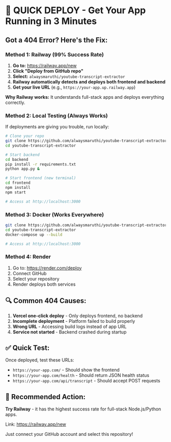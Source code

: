 # 🚀 QUICK DEPLOY - Get Your App Running in 3 Minutes

## Got a 404 Error? Here's the Fix:

### **Method 1: Railway (99% Success Rate)**

1. **Go to:** https://railway.app/new
2. **Click "Deploy from GitHub repo"**
3. **Select:** `alwaysmaruthi/youtube-transcript-extractor`
4. **Railway automatically detects and deploys both frontend and backend**
5. **Get your live URL** (e.g., `https://your-app.up.railway.app`)

**Why Railway works:** It understands full-stack apps and deploys everything correctly.

### **Method 2: Local Testing (Always Works)**
If deployments are giving you trouble, run locally:

```bash
# Clone your repo
git clone https://github.com/alwaysmaruthi/youtube-transcript-extractor.git
cd youtube-transcript-extractor

# Start backend
cd backend
pip install -r requirements.txt
python app.py &

# Start frontend (new terminal)
cd frontend  
npm install
npm start

# Access at http://localhost:3000
```

### **Method 3: Docker (Works Everywhere)**
```bash
git clone https://github.com/alwaysmaruthi/youtube-transcript-extractor.git
cd youtube-transcript-extractor
docker-compose up --build

# Access at http://localhost:3000
```

### **Method 4: Render**
1. Go to: https://render.com/deploy
2. Connect GitHub
3. Select your repository
4. Render deploys both services

## 🔍 **Common 404 Causes:**

1. **Vercel one-click deploy** - Only deploys frontend, no backend
2. **Incomplete deployment** - Platform failed to build properly
3. **Wrong URL** - Accessing build logs instead of app URL
4. **Service not started** - Backend crashed during startup

## ✅ **Quick Test:**

Once deployed, test these URLs:
- `https://your-app.com/` - Should show the frontend
- `https://your-app.com/health` - Should return JSON health status
- `https://your-app.com/api/transcript` - Should accept POST requests

## 🎯 **Recommended Action:**

**Try Railway** - it has the highest success rate for full-stack Node.js/Python apps.

Link: https://railway.app/new

Just connect your GitHub account and select this repository!